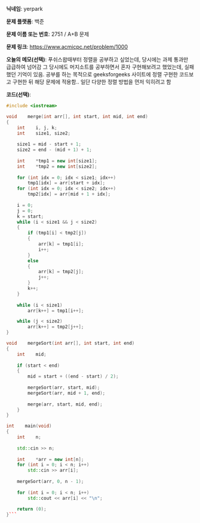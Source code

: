 **닉네임**: yerpark

**문제 플랫폼**: 백준

**문제 이름 또는 번호**: 2751 / A+B 문제

**문제 링크**: https://www.acmicpc.net/problem/1000

**오늘의 메모(선택)**: 푸쉬스왑때부터 정렬을 공부하고 싶었는데, 당시에는 과제 통과만 급급하여 넘어감
그 당시에도 머지소트를 공부하면서 혼자 구현해보려고 했었는데, 실패했던 기억이 있음.
공부를 하는 목적으로 geeksforgeeks 사이트에 정렬 구현한 코드보고 구현한 뒤 
해당 문제에 적용함.. 일단 다양한 정렬 방법을 먼저 익히려고 함 

**코드(선택)**:

```c++
#include <iostream>

void    merge(int arr[], int start, int mid, int end)
{
    int    i, j, k;
    int    size1, size2;
    
    size1 = mid - start + 1;
    size2 = end - (mid + 1) + 1;
    
    int    *tmp1 = new int[size1];
    int    *tmp2 = new int[size2];
    
    for (int idx = 0; idx < size1; idx++)
        tmp1[idx] = arr[start + idx];
    for (int idx = 0; idx < size2; idx++)
        tmp2[idx] = arr[mid + 1 + idx];
    
    i = 0;
    j = 0;
    k = start;
    while (i < size1 && j < size2)
    {
        if (tmp1[i] < tmp2[j])
        {
            arr[k] = tmp1[i];
            i++;
        }
        else
        {
            arr[k] = tmp2[j];
            j++;
        }
        k++;
    }
    
    while (i < size1)
        arr[k++] = tmp1[i++];

    while (j < size2)
        arr[k++] = tmp2[j++];
}

void    mergeSort(int arr[], int start, int end)
{
    int    mid;
    
    if (start < end)
    {
        mid = start + ((end - start) / 2);
        
        mergeSort(arr, start, mid);
        mergeSort(arr, mid + 1, end);
        
        merge(arr, start, mid, end);
    }
}

int    main(void)
{
    int    n;
    
    std::cin >> n;
    
    int    *arr = new int[n];
    for (int i = 0; i < n; i++)
        std::cin >> arr[i];
    
    mergeSort(arr, 0, n - 1);
    
    for (int i = 0; i < n; i++)
        std::cout << arr[i] << "\n";
    
    return (0);
}```

